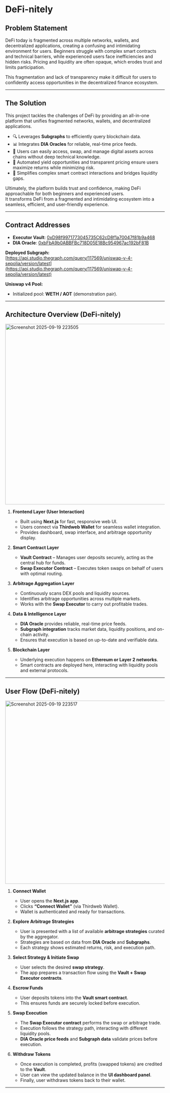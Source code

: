 # DeFi-nitely  

## Problem Statement  
DeFi today is fragmented across multiple networks, wallets, and decentralized applications, creating a confusing and intimidating environment for users. Beginners struggle with complex smart contracts and technical barriers, while experienced users face inefficiencies and hidden risks. Pricing and liquidity are often opaque, which erodes trust and limits participation.  

This fragmentation and lack of transparency make it difficult for users to confidently access opportunities in the decentralized finance ecosystem.  

---

## The Solution  
This project tackles the challenges of DeFi by providing an all-in-one platform that unifies fragmented networks, wallets, and decentralized applications.  

- 🔍 Leverages **Subgraphs** to efficiently query blockchain data.  
- 📊 Integrates **DIA Oracles** for reliable, real-time price feeds.  
- 🔄 Users can easily access, swap, and manage digital assets across chains without deep technical knowledge.  
- 💸 Automated yield opportunities and transparent pricing ensure users maximize returns while minimizing risk.  
- 🔐 Simplifies complex smart contract interactions and bridges liquidity gaps.  

Ultimately, the platform builds trust and confidence, making DeFi approachable for both beginners and experienced users.  
It transforms DeFi from a fragmented and intimidating ecosystem into a seamless, efficient, and user-friendly experience.  

---

## Contract Addresses  

- **Executor Vault**: [0xD98f9971773045735C62cD8f1a70047f81b9a468](https://shannon-explorer.somnia.network/address/0xD98f9971773045735C62cD8f1a70047f81b9a468)  
- **DIA Oracle**: [0xbFbA9b0ABBFBc718D05E18Bc954967ac192bF81B](https://shannon-explorer.somnia.network/address/0xbFbA9b0ABBFBc718D05E18Bc954967ac192bF81B)  

**Deployed Subgraph:**  
[https://api.studio.thegraph.com/query/117569/uniswap-v-4-sepolia/version/latest](https://api.studio.thegraph.com/query/117569/uniswap-v-4-sepolia/version/latest)  

**Uniswap v4 Pool:**  
- Initialized pool: **WETH / AOT** (demonstration pair).  

---

## Architecture Overview (DeFi-nitely)  
<img width="1019" height="569" alt="Screenshot 2025-09-19 223505" src="https://github.com/user-attachments/assets/4c23fbc2-62c5-4405-b1dc-30ba3b05049d" />


1. **Frontend Layer (User Interaction)**  
   - Built using **Next.js** for fast, responsive web UI.  
   - Users connect via **Thirdweb Wallet** for seamless wallet integration.  
   - Provides dashboard, swap interface, and arbitrage opportunity display.  

2. **Smart Contract Layer**  
   - **Vault Contract** – Manages user deposits securely, acting as the central hub for funds.  
   - **Swap Executor Contract** – Executes token swaps on behalf of users with optimal routing.  

3. **Arbitrage Aggregation Layer**  
   - Continuously scans DEX pools and liquidity sources.  
   - Identifies arbitrage opportunities across multiple markets.  
   - Works with the **Swap Executor** to carry out profitable trades.  

4. **Data & Intelligence Layer**  
   - **DIA Oracle** provides reliable, real-time price feeds.  
   - **Subgraph integration** tracks market data, liquidity positions, and on-chain activity.  
   - Ensures that execution is based on up-to-date and verifiable data.  

5. **Blockchain Layer**  
   - Underlying execution happens on **Ethereum or Layer 2 networks**.  
   - Smart contracts are deployed here, interacting with liquidity pools and external protocols.  

---

## User Flow (DeFi-nitely)  
<img width="1018" height="577" alt="Screenshot 2025-09-19 223517" src="https://github.com/user-attachments/assets/23fd1337-c3a5-49c8-ba85-59a097323587" />

1. **Connect Wallet**  
   - User opens the **Next.js app**.  
   - Clicks **“Connect Wallet”** (via Thirdweb Wallet).  
   - Wallet is authenticated and ready for transactions.  

2. **Explore Arbitrage Strategies**  
   - User is presented with a list of available **arbitrage strategies** curated by the aggregator.  
   - Strategies are based on data from **DIA Oracle** and **Subgraphs**.  
   - Each strategy shows estimated returns, risk, and execution path.  

3. **Select Strategy & Initiate Swap**  
   - User selects the desired **swap strategy**.  
   - The app prepares a transaction flow using the **Vault + Swap Executor contracts**.  

4. **Escrow Funds**  
   - User deposits tokens into the **Vault smart contract**.  
   - This ensures funds are securely locked before execution.  

5. **Swap Execution**  
   - The **Swap Executor contract** performs the swap or arbitrage trade.  
   - Execution follows the strategy path, interacting with different liquidity pools.  
   - **DIA Oracle price feeds** and **Subgraph data** validate prices before execution.  

6. **Withdraw Tokens**  
   - Once execution is completed, profits (swapped tokens) are credited to the **Vault**.  
   - User can view the updated balance in the **UI dashboard panel**.  
   - Finally, user withdraws tokens back to their wallet.  

---

